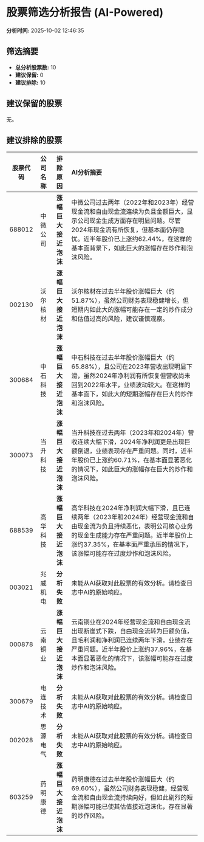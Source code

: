 # 股票筛选分析报告 (AI-Powered)

**分析时间:** 2025-10-02 12:46:35

## 筛选摘要

- **总分析股票数:** 10
- **建议保留:** 0
- **建议排除:** 10

## 建议保留的股票

无。


## 建议排除的股票

| 股票代码 | 公司名称 | 排除原因 | AI分析摘要 |
|:---:|:---:|:---:|:---|
| 688012 | 中微公司 | **涨幅巨大接近泡沫** | 中微公司过去两年（2022年和2023年）经营现金流和自由现金流连续为负且金额巨大，显示公司现金生成方面存在明显问题。尽管2024年现金流有所恢复，但基本面仍存隐忧。近半年股价已上涨约62.44%，在这样的基本面背景下，如此巨大的涨幅存在炒作和泡沫风险。 |
| 002130 | 沃尔核材 | **涨幅巨大接近泡沫** | 沃尔核材在过去半年股价涨幅巨大（约51.87%），虽然公司财务表现稳健增长，但短期内如此大的涨幅可能存在一定的炒作成分和估值过高的风险，建议谨慎观察。 |
| 300684 | 中石科技 | **涨幅巨大接近泡沫** | 中石科技在过去半年股价涨幅巨大（约65.88%），且公司在2023年营收出现明显下滑，虽然2024年净利润有所恢复但营收尚未回到2022年水平，业绩波动较大。在这样的基本面下，如此大的短期涨幅存在巨大的炒作和泡沫风险。 |
| 300073 | 当升科技 | **涨幅巨大接近泡沫** | 当升科技在过去两年（2023年和2024年）营收连续大幅下滑，2024年净利润更是出现巨额倒退，业绩表现存在严重问题。同时，近半年股价已上涨约60.71%，在基本面显著恶化的情况下，如此巨大的涨幅存在巨大的炒作和泡沫风险。 |
| 688539 | 高华科技 | **涨幅巨大接近泡沫** | 高华科技在2024年净利润大幅下滑，且已连续两年（2023年和2024年）经营现金流和自由现金流为负且持续恶化，表明公司核心业务的现金生成能力存在严重问题。近半年股价上涨约37.35%，在基本面严重承压的情况下，该涨幅可能存在过度炒作和泡沫风险。 |
| 003021 | 兆威机电 | **分析失败** | 未能从AI获取对此股票的有效分析。请检查日志中AI的原始响应。 |
| 000878 | 云南铜业 | **涨幅巨大接近泡沫** | 云南铜业在2024年经营现金流和自由现金流出现断崖式下跌，自由现金流转为巨额负值，且毛利润和净利润已连续两年下滑，业绩存在严重问题。近半年股价上涨约37.96%，在基本面显著恶化的情况下，该涨幅可能存在过度炒作和泡沫风险。 |
| 300679 | 电连技术 | **分析失败** | 未能从AI获取对此股票的有效分析。请检查日志中AI的原始响应。 |
| 002028 | 思源电气 | **分析失败** | 未能从AI获取对此股票的有效分析。请检查日志中AI的原始响应。 |
| 603259 | 药明康德 | **涨幅巨大接近泡沫** | 药明康德在过去半年股价涨幅巨大（约69.60%），虽然公司财务表现稳健，经营现金流和自由现金流持续向好，但如此剧烈的短期涨幅可能已使其估值接近泡沫化，存在显著的炒作风险。 |
